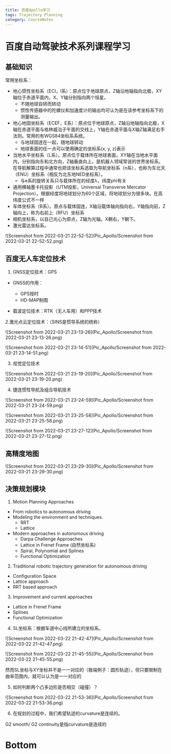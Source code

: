 ```yaml
---
title: 百度Apollo学习
tags: Trajectory Planning
category: CourseNotes
---
```




# 百度自动驾驶技术系列课程学习

## 基础知识

常用坐标系：

- 地心惯性坐标系（ECI，I系）：原点位于地球原点，Z轴沿地轴指向北极，XY轴位于赤道平面内，X、Y轴分别指向两个恒星。
  - 不随地球自转而转动
  - 惯性传感器中的陀螺仪和加速度计的输出均可认为是在该参考坐标系下的测量输出。
- 地心地固坐标系（ECEF，E系）：原点位于地球原点，Z轴沿地轴指向北极，X轴在赤道平面与格林威治子午面的交线上，Y轴在赤道平面与X轴Z轴满足右手法则。常用的有WGS84坐标系系统。
  - 与地球固连在一起，随地球转动
  - 地球表面的任一点可以使用确定的坐标系(x, y, z)表示
- 当地水平坐标系（L系）。原点位于载体所在地球表面，XY轴在当地水平面内，分别指向东和北方向，Z轴垂直向上。是机器人领域常说的世界坐标系。在导航解算过程中通常也把该坐标系选取为导航坐标系（n系），也称为东北天（ENU）坐标系（相反为北东地NED坐标系）。
  - 与e系的旋转关系只与载体所在的经度λ，纬度phi有关
- 通用横轴墨卡托投影（UTM投影，Universal Transverse Mercator Projection）。根据经度将地球划分为60个区域，将地球划分为很多块。在高纬度公式不一样
- 车体坐标系（B系）。原点与载体固连，X轴沿载体轴向指向右，Y轴指向前，Z轴向上，称为右前上（RFU）坐标系
- 相机坐标系，以自己光心为原点，Z轴为光轴。X朝右，Y朝下。
- 激光雷达坐标系。

![Screenshot from 2022-03-21 22-52-52](Pic_Apollo/Screenshot from 2022-03-21 22-52-52.png)



## 百度无人车定位技术

1. GNSS定位技术：GPS

- GNSS的作用：
  - GPS授时
  - HD-MAP制图

- 载波定位技术：RTK（无人车用）和PPP技术

2.激光点云定位技术：（SINS是惯导系统的统称）

![Screenshot from 2022-03-21 23-13-26](Pic_Apollo/Screenshot from 2022-03-21 23-13-26.png)

![Screenshot from 2022-03-21 23-14-51](Pic_Apollo/Screenshot from 2022-03-21 23-14-51.png)

3. 视觉定位技术

![Screenshot from 2022-03-21 23-19-20](Pic_Apollo/Screenshot from 2022-03-21 23-19-20.png)

4. 捷连惯性导航及组合导航技术

![Screenshot from 2022-03-21 23-24-59](Pic_Apollo/Screenshot from 2022-03-21 23-24-59.png)

![Screenshot from 2022-03-21 23-25-58](Pic_Apollo/Screenshot from 2022-03-21 23-25-58.png)

![Screenshot from 2022-03-21 23-27-12](Pic_Apollo/Screenshot from 2022-03-21 23-27-12.png)

## 高精度地图

![Screenshot from 2022-03-21 23-29-30](Pic_Apollo/Screenshot from 2022-03-21 23-29-30.png)



## 决策规划模块

1. Motion Planning Approaches

- From robotics to autonomous driving
- Modeling the environment and techniques.
  - RRT
  - Lattice
- Modern approaches in autonomous driving
  - Darpa Challenge Approaches
  - Lattice in Frenet Frame (自然坐标系)
  - Spiral, Polynomial and Splines
  - Functional Optimization

2. Traditional robotic trajectory generation for autonomous driving

- Configuration Space
- Lattice approach
- RRT based approach

3. Improvement and current approaches

- Lattice in Frenet Frame
- Splines
- Functional Optimization

4. SL坐标系：根据车道中心线所建立的坐标系。

![Screenshot from 2022-03-22 21-42-47](Pic_Apollo/Screenshot from 2022-03-22 21-42-47.png)

![Screenshot from 2022-03-22 21-45-55](Pic_Apollo/Screenshot from 2022-03-22 21-45-55.png)

然而SL坐标与XY坐标并不是一一对应的（极端例子：圆形轨迹），但只要限制在曲率范围内，就可以认为是一一对应的

5. 如何判断两个凸多边形是否相交（碰撞）？

![Screenshot from 2022-03-22 21-53-36](Pic_Apollo/Screenshot from 2022-03-22 21-53-36.png)

6. 在规划的过程中，我们希望轨迹的curvature是连续的。

G2 smooth/ G2 continuity是指curvature是连续的







# Bottom

